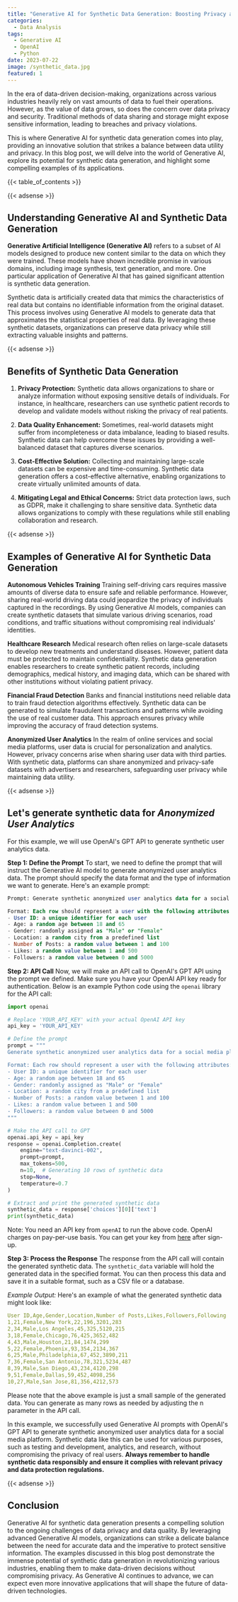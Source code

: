 ```yaml
---
title: "Generative AI for Synthetic Data Generation: Boosting Privacy and Data Quality"
categories:
  - Data Analysis
tags:
  - Generative AI
  - OpenAI
  - Python
date: 2023-07-22
image: /synthetic_data.jpg
featured: 1
---
```


In the era of data-driven decision-making, organizations across various industries heavily rely on vast amounts of data to fuel their operations. However, as the value of data grows, so does the concern over data privacy and security. Traditional methods of data sharing and storage might expose sensitive information, leading to breaches and privacy violations. 

This is where Generative AI for synthetic data generation comes into play, providing an innovative solution that strikes a balance between data utility and privacy. In this blog post, we will delve into the world of Generative AI, explore its potential for synthetic data generation, and highlight some compelling examples of its applications.

{{< table_of_contents >}}

{{< adsense >}}

## Understanding Generative AI and Synthetic Data Generation

**Generative Artificial Intelligence (Generative AI)** refers to a subset of AI models designed to produce new content similar to the data on which they were trained. These models have shown incredible promise in various domains, including image synthesis, text generation, and more. One particular application of Generative AI that has gained significant attention is synthetic data generation.

Synthetic data is artificially created data that mimics the characteristics of real data but contains no identifiable information from the original dataset. This process involves using Generative AI models to generate data that approximates the statistical properties of real data. By leveraging these synthetic datasets, organizations can preserve data privacy while still extracting valuable insights and patterns.

{{< adsense >}}

## Benefits of Synthetic Data Generation
1. **Privacy Protection:** Synthetic data allows organizations to share or analyze information without exposing sensitive details of individuals. For instance, in healthcare, researchers can use synthetic patient records to develop and validate models without risking the privacy of real patients.

2. **Data Quality Enhancement:** Sometimes, real-world datasets might suffer from incompleteness or data imbalance, leading to biased results. Synthetic data can help overcome these issues by providing a well-balanced dataset that captures diverse scenarios.

3. **Cost-Effective Solution:** Collecting and maintaining large-scale datasets can be expensive and time-consuming. Synthetic data generation offers a cost-effective alternative, enabling organizations to create virtually unlimited amounts of data.

4. **Mitigating Legal and Ethical Concerns:** Strict data protection laws, such as GDPR, make it challenging to share sensitive data. Synthetic data allows organizations to comply with these regulations while still enabling collaboration and research.

{{< adsense >}}

## Examples of Generative AI for Synthetic Data Generation

**Autonomous Vehicles Training**
Training self-driving cars requires massive amounts of diverse data to ensure safe and reliable performance. However, sharing real-world driving data could jeopardize the privacy of individuals captured in the recordings. By using Generative AI models, companies can create synthetic datasets that simulate various driving scenarios, road conditions, and traffic situations without compromising real individuals' identities.

**Healthcare Research**
Medical research often relies on large-scale datasets to develop new treatments and understand diseases. However, patient data must be protected to maintain confidentiality. Synthetic data generation enables researchers to create synthetic patient records, including demographics, medical history, and imaging data, which can be shared with other institutions without violating patient privacy.

**Financial Fraud Detection**
Banks and financial institutions need reliable data to train fraud detection algorithms effectively. Synthetic data can be generated to simulate fraudulent transactions and patterns while avoiding the use of real customer data. This approach ensures privacy while improving the accuracy of fraud detection systems.

**Anonymized User Analytics**
In the realm of online services and social media platforms, user data is crucial for personalization and analytics. However, privacy concerns arise when sharing user data with third parties. With synthetic data, platforms can share anonymized and privacy-safe datasets with advertisers and researchers, safeguarding user privacy while maintaining data utility.

{{< adsense >}}

## Let's generate synthetic data for *Anonymized User Analytics*
For this example, we will use OpenAI's GPT API to generate synthetic user analytics data.

**Step 1: Define the Prompt**
To start, we need to define the prompt that will instruct the Generative AI model to generate anonymized user analytics data. The prompt should specify the data format and the type of information we want to generate. Here's an example prompt:

```sql
Prompt: Generate synthetic anonymized user analytics data for a social media platform.

Format: Each row should represent a user with the following attributes:
- User ID: a unique identifier for each user
- Age: a random age between 18 and 65
- Gender: randomly assigned as "Male" or "Female"
- Location: a random city from a predefined list
- Number of Posts: a random value between 1 and 100
- Likes: a random value between 1 and 500
- Followers: a random value between 0 and 5000
```

**Step 2: API Call**
Now, we will make an API call to OpenAI's GPT API using the prompt we defined. Make sure you have your OpenAI API key ready for authentication. Below is an example Python code using the `openai` library for the API call:

```python
import openai

# Replace 'YOUR_API_KEY' with your actual OpenAI API key
api_key = 'YOUR_API_KEY'

# Define the prompt
prompt = """
Generate synthetic anonymized user analytics data for a social media platform.

Format: Each row should represent a user with the following attributes:
- User ID: a unique identifier for each user
- Age: a random age between 18 and 65
- Gender: randomly assigned as "Male" or "Female"
- Location: a random city from a predefined list
- Number of Posts: a random value between 1 and 100
- Likes: a random value between 1 and 500
- Followers: a random value between 0 and 5000
"""

# Make the API call to GPT
openai.api_key = api_key
response = openai.Completion.create(
    engine="text-davinci-002",
    prompt=prompt,
    max_tokens=500,
    n=10,  # Generating 10 rows of synthetic data
    stop=None,
    temperature=0.7
)

# Extract and print the generated synthetic data
synthetic_data = response['choices'][0]['text']
print(synthetic_data)
```

Note: You need an API key from `openAI` to run the above code. OpenAI charges on pay-per-use basis. You can get your key from [here](https://openai.com) after sign-up.

**Step 3: Process the Response**
The response from the API call will contain the generated synthetic data. The `synthetic_data` variable will hold the generated data in the specified format. You can then process this data and save it in a suitable format, such as a CSV file or a database.

*Example Output:*
Here's an example of what the generated synthetic data might look like:
```yaml
User ID,Age,Gender,Location,Number of Posts,Likes,Followers,Following
1,21,Female,New York,22,196,3201,283
2,34,Male,Los Angeles,45,325,5120,215
3,18,Female,Chicago,76,425,3652,482
4,43,Male,Houston,21,84,1474,299
5,22,Female,Phoenix,93,354,2134,367
6,25,Male,Philadelphia,67,452,3890,211
7,36,Female,San Antonio,78,321,5234,487
8,39,Male,San Diego,43,234,4120,298
9,51,Female,Dallas,59,452,4098,256
10,27,Male,San Jose,81,356,4212,573
```
Please note that the above example is just a small sample of the generated data. You can generate as many rows as needed by adjusting the n parameter in the API call.

In this example, we successfully used Generative AI prompts with OpenAI's GPT API to generate synthetic anonymized user analytics data for a social media platform. Synthetic data like this can be used for various purposes, such as testing and development, analytics, and research, without compromising the privacy of real users. **Always remember to handle synthetic data responsibly and ensure it complies with relevant privacy and data protection regulations.**

{{< adsense >}}

## Conclusion

Generative AI for synthetic data generation presents a compelling solution to the ongoing challenges of data privacy and data quality. By leveraging advanced Generative AI models, organizations can strike a delicate balance between the need for accurate data and the imperative to protect sensitive information. The examples discussed in this blog post demonstrate the immense potential of synthetic data generation in revolutionizing various industries, enabling them to make data-driven decisions without compromising privacy. As Generative AI continues to advance, we can expect even more innovative applications that will shape the future of data-driven technologies.
